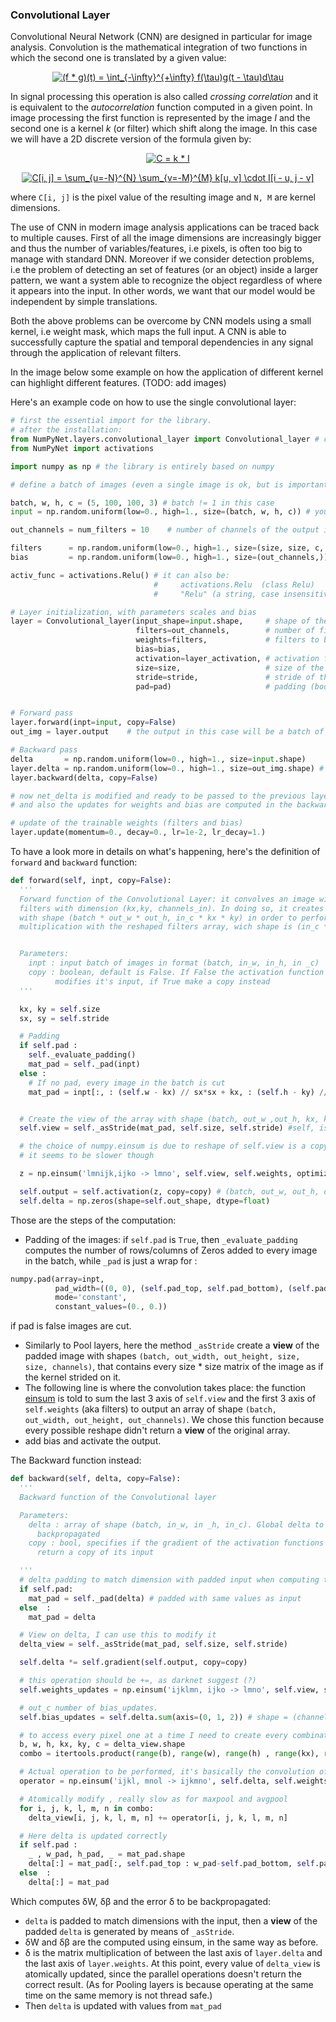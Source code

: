 ### Convolutional Layer


Convolutional Neural Network (CNN) are designed in particular for image analysis.
Convolution is the mathematical integration of two functions in which the second one is translated by a given value:

<p align="center">
<a href="https://www.codecogs.com/eqnedit.php?latex=(f&space;*&space;g)(t)&space;=&space;\int_{-\infty}^{&plus;\infty}&space;f(\tau)g(t&space;-&space;\tau)d\tau" target="_blank"><img src="https://latex.codecogs.com/gif.latex?(f&space;*&space;g)(t)&space;=&space;\int_{-\infty}^{&plus;\infty}&space;f(\tau)g(t&space;-&space;\tau)d\tau" title="(f * g)(t) = \int_{-\infty}^{+\infty} f(\tau)g(t - \tau)d\tau" /></a>
<p>

In signal processing this operation is also called *crossing correlation* and it is equivalent to the *autocorrelation* function computed in a given point.
In image processing the first function is represented by the image $I$ and the second one is a kernel $k$ (or filter) which shift along the image.
In this case we will have a 2D discrete version of the formula given by:

<p align="center">
<a href="https://www.codecogs.com/eqnedit.php?latex=C&space;=&space;k&space;*&space;I" target="_blank"><img src="https://latex.codecogs.com/gif.latex?C&space;=&space;k&space;*&space;I" title="C = k * I" /></a>
</p>

<p align="center">
<a href="https://www.codecogs.com/eqnedit.php?latex=C[i,&space;j]&space;=&space;\sum_{u=-N}^{N}&space;\sum_{v=-M}^{M}&space;k[u,&space;v]&space;\cdot&space;I[i&space;-&space;u,&space;j&space;-&space;v]" target="_blank"><img src="https://latex.codecogs.com/gif.latex?C[i,&space;j]&space;=&space;\sum_{u=-N}^{N}&space;\sum_{v=-M}^{M}&space;k[u,&space;v]&space;\cdot&space;I[i&space;-&space;u,&space;j&space;-&space;v]" title="C[i, j] = \sum_{u=-N}^{N} \sum_{v=-M}^{M} k[u, v] \cdot I[i - u, j - v]" /></a>
</p>

where `C[i, j]` is the pixel value of the resulting image and `N, M` are kernel dimensions.

The use of CNN in modern image analysis applications can be traced back to multiple causes.
First of all the image dimensions are increasingly bigger and thus the number of variables/features, i.e pixels, is often too big to manage with standard DNN.
Moreover if we consider detection problems, i.e the problem of detecting an set of features (or an object) inside a larger pattern, we want a system able to recognize the object regardless of where it appears into the input.
In other words, we want that our model would be independent by simple translations.

Both the above problems can be overcome by CNN models using a small kernel, i.e weight mask, which maps the full input.
A CNN is able to successfully capture the spatial and temporal dependencies in any signal through the application of relevant filters.

In the image below some example on how the application of different kernel can highlight different features. (TODO: add images)

Here's an example code on how to use the single convolutional layer:

```python
# first the essential import for the library.
# after the installation:
from NumPyNet.layers.convolutional_layer import Convolutional_layer # class import
from NumPyNet import activations

import numpy as np # the library is entirely based on numpy

# define a batch of images (even a single image is ok, but is important that it has all the four dimensions) in the format (batch, width, height, channels)

batch, w, h, c = (5, 100, 100, 3) # batch != 1 in this case
input = np.random.uniform(low=0., high=1., size=(batch, w, h, c)) # you can also import some images from file

out_channels = num_filters = 10    # number of channels of the output image

filters      = np.random.uniform(low=0., high=1., size=(size, size, c, out_channels))
bias         = np.random.uniform(low=0., high=1., size=(out_channels,))

activ_func = activations.Relu() # it can also be:
                                #     activations.Relu  (class Relu)
                                #     "Relu" (a string, case insensitive)

# Layer initialization, with parameters scales and bias
layer = Convolutional_layer(input_shape=input.shape,     # shape of the input, batch included
                            filters=out_channels,        # number of filter to apply
                            weights=filters,             # filters to be applied
                            bias=bias,
                            activation=layer_activation, # activation function
                            size=size,                   # size of the kernel
                            stride=stride,               # stride of the kernel
                            pad=pad)                     # padding (boolean)


# Forward pass
layer.forward(inpt=input, copy=False)
out_img = layer.output    # the output in this case will be a batch of images of shape = (batch, out_width, out_heigth , out_channels)

# Backward pass
delta       = np.random.uniform(low=0., high=1., size=input.shape)     # definition of network delta, to be backpropagated
layer.delta = np.random.uniform(low=0., high=1., size=out_img.shape) # layer delta, ideally coming from the next layer
layer.backward(delta, copy=False)

# now net_delta is modified and ready to be passed to the previous layer.delta
# and also the updates for weights and bias are computed in the backward

# update of the trainable weights (filters and bias)
layer.update(momentum=0., decay=0., lr=1e-2, lr_decay=1.)
```

To have a look more in details on what's happening, here's the definition of `forward` and `backward` function:


```python
def forward(self, inpt, copy=False):
  '''
  Forward function of the Convolutional Layer: it convolves an image with 'channels_out'
  filters with dimension (kx,ky, channels_in). In doing so, it creates a view of the image
  with shape (batch * out_w * out_h, in_c * kx * ky) in order to perform a single matrix
  multiplication with the reshaped filters array, wich shape is (in_c * kx * ky, out_c)


  Parameters:
    inpt : input batch of images in format (batch, in_w, in_h, in _c)
    copy : boolean, default is False. If False the activation function
          modifies it's input, if True make a copy instead
  '''

  kx, ky = self.size
  sx, sy = self.stride

  # Padding
  if self.pad :
    self._evaluate_padding()
    mat_pad = self._pad(inpt)
  else :
    # If no pad, every image in the batch is cut
    mat_pad = inpt[:, : (self.w - kx) // sx*sx + kx, : (self.h - ky) // sy*sy + ky, ...]


  # Create the view of the array with shape (batch, out_w ,out_h, kx, ky, in_c)
  self.view = self._asStride(mat_pad, self.size, self.stride) #self, is used also in backward. Better way?

  # the choice of numpy.einsum is due to reshape of self.view is a copy and not a view
  # it seems to be slower though

  z = np.einsum('lmnijk,ijko -> lmno', self.view, self.weights, optimize=True) + self.bias

  self.output = self.activation(z, copy=copy) # (batch, out_w, out_h, out_c)
  self.delta = np.zeros(shape=self.out_shape, dtype=float)
```

Those are the steps of the computation:

  * Padding of the images: if `self.pad` is `True`, then `_evaluate_padding` computes the number of rows/columns of Zeros added to every image in the batch, while `_pad` is just a wrap for :
  ```python
  numpy.pad(array=inpt,
            pad_width=((0, 0), (self.pad_top, self.pad_bottom), (self.pad_left, self.pad_right), (0, 0)),
            mode='constant',
            constant_values=(0., 0.))
  ```
  if pad is false images are cut.

  * Similarly to Pool layers, here the method `_asStride` create a **view**  of the padded image with shapes `(batch, out_width, out_height, size, size, channels)`, that contains every size * size matrix of the image as if the kernel strided on it.
  * The following line is where the convolution takes place: the function [einsum](https://docs.scipy.org/doc/numpy/reference/generated/numpy.einsum.html) is told to sum the last 3 axis of `self.view` and the first 3 axis of `self.weights` (aka filters) to output an array of shape `(batch, out_width, out_height, out_channels)`. We chose this function because every possible reshape didn't return a **view** of the original array.
  * add bias and activate the output.

The Backward function instead:

```python
def backward(self, delta, copy=False):
  '''
  Backward function of the Convolutional layer

  Parameters:
    delta : array of shape (batch, in_w, in _h, in_c). Global delta to be
      backpropagated
    copy : bool, specifies if the gradient of the activation functions needs to
      return a copy of its input

  '''
  # delta padding to match dimension with padded input when computing the view
  if self.pad:
    mat_pad = self._pad(delta) # padded with same values as input
  else  :
    mat_pad = delta

  # View on delta, I can use this to modify it
  delta_view = self._asStride(mat_pad, self.size, self.stride)

  self.delta *= self.gradient(self.output, copy=copy)

  # this operation should be +=, as darknet suggest (?)
  self.weights_updates = np.einsum('ijklmn, ijko -> lmno', self.view, self.delta)

  # out_c number of bias_updates.
  self.bias_updates = self.delta.sum(axis=(0, 1, 2)) # shape = (channels_out,)

  # to access every pixel one at a time I need to create every combinations of indexes
  b, w, h, kx, ky, c = delta_view.shape
  combo = itertools.product(range(b), range(w), range(h) , range(kx), range(ky), range(c))

  # Actual operation to be performed, it's basically the convolution of self.delta with weights.transpose
  operator = np.einsum('ijkl, mnol -> ijkmno', self.delta, self.weights)

  # Atomically modify , really slow as for maxpool and avgpool
  for i, j, k, l, m, n in combo:
    delta_view[i, j, k, l, m, n] += operator[i, j, k, l, m, n]

  # Here delta is updated correctly
  if self.pad :
    _ , w_pad, h_pad, _ = mat_pad.shape
    delta[:] = mat_pad[:, self.pad_top : w_pad-self.pad_bottom, self.pad_left : h_pad - self.pad_right ,:]
  else  :
    delta[:] = mat_pad
```

Which computes &delta;W, &delta;&beta; and the error &delta; to be backpropagated:

  * `delta` is padded to match dimensions with the input, then a **view** of the padded `delta` is generated by means of `_asStride`.
  * &delta;W and &delta;&beta; are the computed using einsum, in the same way as before.
  * &delta; is the matrix multiplication of between the last axis of `layer.delta` and the last axis of `layer.weights`. At this point, every value of `delta_view` is atomically updated, since the parallel operations doesn't return the correct result. (As for Pooling layers is because operating at the same time on the same memory is not thread safe.)
  * Then `delta` is updated with values from `mat_pad`
